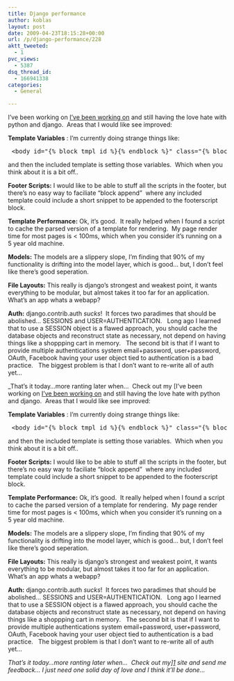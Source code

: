 ```yaml
---
title: Django performance
author: koblas
layout: post
date: 2009-04-23T18:15:28+00:00
url: /p/django-performance/228
aktt_tweeted:
  - 1
pvc_views:
  - 5387
dsq_thread_id:
  - 166941338
categories:
  - General

---
```

I&#8217;ve been working on [I&#8217;ve been working on][1] and still having the love hate with python and django.  Areas that I would like see improved:

**Template Variables** : I&#8217;m currently doing strange things like:

<pre> &lt;body id="{% block tmpl_id %}{% endblock %}" class="{% block tmpl_class %}{% endblock %}"&gt;</pre>

and then the included template is setting those variables.  Which when you think about it is a bit off..

**Footer Scripts:** I would like to be able to stuff all the scripts in the footer, but there&#8217;s no easy way to faciliate &#8220;block append&#8221;  where any included template could include a short snippet to be appended to the footerscript block.

**Template Performance:** Ok, it&#8217;s good.  It really helped when I found a script to cache the parsed version of a template for rendering.  My page render time for most pages is < 100ms, which when you consider it&#8217;s running on a 5 year old machine.

**Models:** The models are a slippery slope, I&#8217;m finding that 90% of my functionality is drifting into the model layer, which is good&#8230; but, I don&#8217;t feel like there&#8217;s good seperation.

**File Layouts:** This really is django&#8217;s strongest and weakest point, it wants everything to be modular, but almost takes it too far for an application.  What&#8217;s an app whats a webapp?

**Auth:** django.contrib.auth _sucks_!  It forces two paradimes that should be abolished&#8230; SESSIONS and USER=AUTHENTICATION.   Long ago I learned that to use a SESSION object is a flawed approach, you should cache the database objects and reconstruct state as necessary, not depend on having things like a shoppping cart in memory.   The second bit is that if I want to provide multiple authentications system email+password, user+password, OAuth, Facebook having your user object tied to authentication is a bad practice.   The biggest problem is that I don&#8217;t want to re-write all of auth yet&#8230;

_That&#8217;s it today&#8230;more ranting later when&#8230;  Check out my [I&#8217;ve been working on [I&#8217;ve been working on][1] and still having the love hate with python and django.  Areas that I would like see improved:

**Template Variables** : I&#8217;m currently doing strange things like:

<pre> &lt;body id="{% block tmpl_id %}{% endblock %}" class="{% block tmpl_class %}{% endblock %}"&gt;</pre>

and then the included template is setting those variables.  Which when you think about it is a bit off..

**Footer Scripts:** I would like to be able to stuff all the scripts in the footer, but there&#8217;s no easy way to faciliate &#8220;block append&#8221;  where any included template could include a short snippet to be appended to the footerscript block.

**Template Performance:** Ok, it&#8217;s good.  It really helped when I found a script to cache the parsed version of a template for rendering.  My page render time for most pages is < 100ms, which when you consider it&#8217;s running on a 5 year old machine.

**Models:** The models are a slippery slope, I&#8217;m finding that 90% of my functionality is drifting into the model layer, which is good&#8230; but, I don&#8217;t feel like there&#8217;s good seperation.

**File Layouts:** This really is django&#8217;s strongest and weakest point, it wants everything to be modular, but almost takes it too far for an application.  What&#8217;s an app whats a webapp?

**Auth:** django.contrib.auth _sucks_!  It forces two paradimes that should be abolished&#8230; SESSIONS and USER=AUTHENTICATION.   Long ago I learned that to use a SESSION object is a flawed approach, you should cache the database objects and reconstruct state as necessary, not depend on having things like a shoppping cart in memory.   The second bit is that if I want to provide multiple authentications system email+password, user+password, OAuth, Facebook having your user object tied to authentication is a bad practice.   The biggest problem is that I don&#8217;t want to re-write all of auth yet&#8230;

_That&#8217;s it today&#8230;more ranting later when&#8230;  Check out my][1] site and send me feedback&#8230; I just need one solid day of love and I think it&#8217;ll be done&#8230;_

 [1]: http://zapquiz.com/